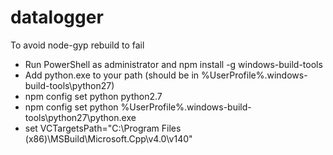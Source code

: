 # datalogger

To avoid node-gyp rebuild to fail

* Run PowerShell as administrator and npm install -g windows-build-tools
* Add python.exe to your path (should be in %UserProfile%.windows-build-tools\python27)
* npm config set python python2.7
* npm config set python %UserProfile%\.windows-build-tools\python27\python.exe
* set VCTargetsPath="C:\Program Files (x86)\MSBuild\Microsoft.Cpp\v4.0\v140"
